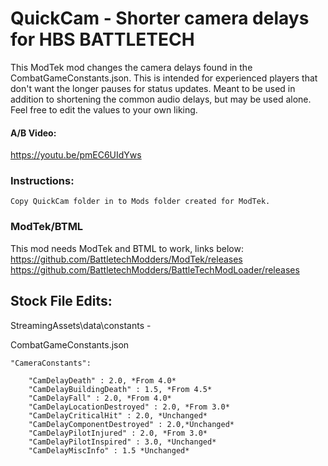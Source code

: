 # QuickCam - Shorter camera delays for HBS BATTLETECH
This ModTek mod changes the camera delays found in the CombatGameConstants.json.  This is intended for experienced players that don't want the longer pauses for status updates.  Meant to be used in addition to shortening the common audio delays, but may be used alone. Feel free to edit the values to your own liking.

#### A/B Video:
https://youtu.be/pmEC6UIdYws

### Instructions:

    Copy QuickCam folder in to Mods folder created for ModTek.
    
### ModTek/BTML
This mod needs ModTek and BTML to work, links below:
https://github.com/BattletechModders/ModTek/releases
https://github.com/BattletechModders/BattleTechModLoader/releases

## Stock File Edits:
StreamingAssets\data\constants -

CombatGameConstants.json

    "CameraConstants":
    
        "CamDelayDeath" : 2.0, *From 4.0*
        "CamDelayBuildingDeath" : 1.5, *From 4.5*
        "CamDelayFall" : 2.0, *From 4.0*
        "CamDelayLocationDestroyed" : 2.0, *From 3.0*
        "CamDelayCriticalHit" : 2.0, *Unchanged*
        "CamDelayComponentDestroyed" : 2.0,*Unchanged*
        "CamDelayPilotInjured" : 2.0, *From 3.0*
        "CamDelayPilotInspired" : 3.0, *Unchanged*
        "CamDelayMiscInfo" : 1.5 *Unchanged*
